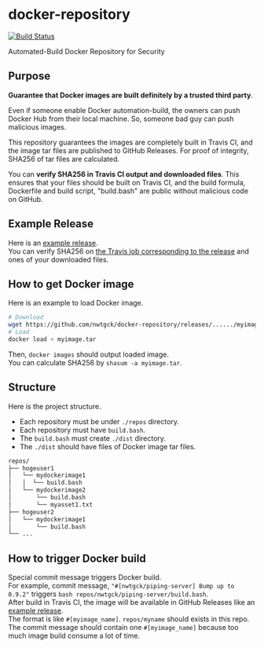 # docker-repository
[![Build Status](https://travis-ci.com/nwtgck/docker-repository.svg?branch=master)](https://travis-ci.com/nwtgck/docker-repository)

Automated-Build Docker Repository for Security

## Purpose
**Guarantee that Docker images are built definitely by a trusted third party**.

Even if someone enable Docker automation-build, the owners can push Docker Hub from their local machine. So, someone bad guy can push malicious images.

This repository guarantees the images are completely built in Travis CI, and the image tar files are published to GitHub Releases.
For proof of integrity, SHA256 of tar files are calculated.

You can **verify SHA256 in Travis CI output and downloaded files**. This ensures that your files should be built on Travis CI, and the build formula, Dockerfile and build script, "build.bash" are public without malicious code on GitHub.

## Example Release

Here is an [example release].  
You can verify SHA256 on [the Travis job corresponding to the release](https://travis-ci.com/nwtgck/docker-repository/jobs/188383303) and ones of your downloaded files.

## How to get Docker image

Here is an example to load Docker image.

```bash
# Download
wget https://github.com/nwtgck/docker-repository/releases/....../myimage.tar
# Load
docker load < myimage.tar
```

Then, `docker images` should output loaded image.  
You can calculate SHA256 by `shasum -a myimage.tar`.

## Structure

Here is the project structure.  
* Each repository must be under `./repos` directory.
* Each repository must have `build.bash`.
* The `build.bash` must create `./dist` directory.
* The `./dist` should have files of Docker image tar files.

```txt
repos/
├── hogeuser1
│   └── mydockerimage1
│   │  └── build.bash
│   └── mydockerimage2
│       └── build.bash
│       └── myasset1.txt
├── hogeuser2
│   └── mydockerimage1
│       └── build.bash
└── ...
```

## How to trigger Docker build

Special commit message triggers Docker build.  
For example, commit message, `"#[nwtgck/piping-server] Bump up to 0.9.2"` triggers `bash repos/nwtgck/piping-server/build.bash`.  
After build in Travis CI, the image will be available in GitHub Releases like an [example release].  
The format is like `#[myimage_name]`. `repos/myname` should exists in this repo. The commit message should contain one `#[myimage_name]` because too much image build consume a lot of time.

[example release]: https://github.com/nwtgck/docker-repository/releases/tag/image%2Fnwtgck%2Fpiping-server%2F2019-03-28-0511-20
